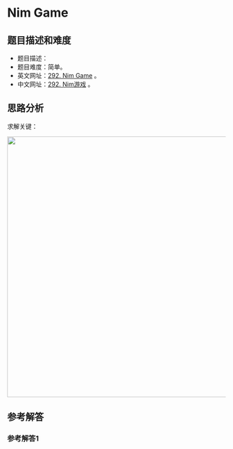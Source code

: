 # Nim Game

## 题目描述和难度
+ 题目描述：
+ 题目难度：简单。
+ 英文网址：[292. Nim Game](https://leetcode.com/problems/nim-game/description/)  。
+ 中文网址：[292. Nim游戏](https://leetcode-cn.com/problems/nim-game/description/)  。
## 思路分析
求解关键：

<img src="https://liweiwei1419.github.io/images/leetcode-solution/" width="600">

## 参考解答
### 参考解答1

```java

```